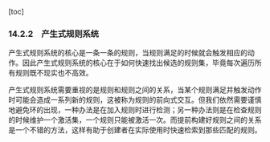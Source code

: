 [toc]

### 14.2.2　产生式规则系统

产生式规则系统的核心是一条一条的规则，当规则满足的时候就会触发相应的动作。因此产生式规则系统的核心在于如何快速找出候选的规则集，毕竟每次遍历所有规则既不现实也不高效。

产生式规则系统需要重视的是规则和规则之间的关系，当某个规则满足并触发动作时可能会造成一系列新的规则，这被称为规则的前向式交互。但我们依然需要谨慎地避免环的出现，一种办法是在加入规则时进行检测；另一种办法则是在检查规则的时候维护一个激活集，一个规则只能被激活一次。而提前构建好规则之间的关系是一个不错的方法，这样有助于创建者在实际使用时快速检索到那些匹配的规则。

